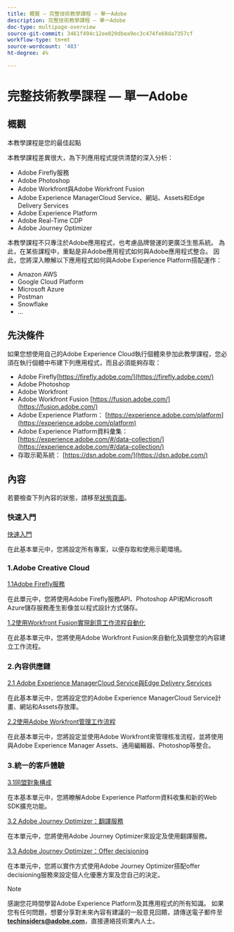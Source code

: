 ```yaml
---
title: 概覽 — 完整技術教學課程 — 單一Adobe
description: 完整技術教學課程 — 單一Adobe
doc-type: multipage-overview
source-git-commit: 3461f494c12ee020dbea9ec3c474fe68da7357cf
workflow-type: tm+mt
source-wordcount: '483'
ht-degree: 4%

---
```


# 完整技術教學課程 — 單一Adobe

## 概觀

本教學課程是您的最佳起點

本教學課程差異很大，為下列應用程式提供清楚的深入分析：

- Adobe Firefly服務
- Adobe Photoshop
- Adobe Workfront與Adobe Workfront Fusion
- Adobe Experience ManagerCloud Service、網站、Assets和Edge Delivery Services
- Adobe Experience Platform
- Adobe Real-Time CDP
- Adobe Journey Optimizer


本教學課程不只專注於Adobe應用程式，也考慮品牌營運的更廣泛生態系統。 為此，在某些課程中，重點是非Adobe應用程式如何與Adobe應用程式整合。 因此，您將深入瞭解以下應用程式如何與Adobe Experience Platform搭配運作：

- Amazon AWS
- Google Cloud Platform
- Microsoft Azure
- Postman
- Snowflake
- ...

## 先決條件

如果您想使用自己的Adobe Experience Cloud執行個體來參加此教學課程，您必須在執行個體中布建下列應用程式，而且必須能夠存取：

- Adobe Firefly[https://firefly.adobe.com/](https://firefly.adobe.com/)
- Adobe Photoshop
- Adobe Workfront
- Adobe Workfront Fusion [https://fusion.adobe.com/](https://fusion.adobe.com/)
- Adobe Experience Platform： [https://experience.adobe.com/platform](https://experience.adobe.com/platform)
- Adobe Experience Platform資料彙集： [https://experience.adobe.com/#/data-collection/](https://experience.adobe.com/#/data-collection/)
- 存取示範系統： [https://dsn.adobe.com/](https://dsn.adobe.com/)

## 內容

若要檢查下列內容的狀態，請移至[狀態頁面](./status.md)。

### 快速入門

[快速入門](./modules/getting-started/gettingstarted/getting-started.md)

在此基本單元中，您將設定所有專案，以便存取和使用示範環境。

### 1.Adobe Creative Cloud

[1.1Adobe Firefly服務](./modules/creative-cloud/module1.1/firefly-services.md)

在此單元中，您將使用Adobe Firefly服務API、Photoshop API和Microsoft Azure儲存服務產生影像並以程式設計方式儲存。

[1.2使用Workfront Fusion實現創意工作流程自動化](./modules/creative-cloud/module1.2/automation.md)

在此基本單元中，您將使用Adobe Workfront Fusion來自動化及調整您的內容建立工作流程。

### 2.內容供應鏈

[2.1 Adobe Experience ManagerCloud Service與Edge Delivery Services](./modules/csc/module2.1/aemcs.md)

在此基本單元中，您將設定您的Adobe Experience ManagerCloud Service計畫、網站和Assets存放庫。

[2.2使用Adobe Workfront管理工作流程](./modules/csc/module2.2/workfront.md)

在此基本單元中，您將設定並使用Adobe Workfront來管理核准流程，並將使用與Adobe Experience Manager Assets、通用編輯器、Photoshop等整合。

### 3.統一的客戶體驗

[3.1同盟對象構成](./modules/uce/module3.1/fac.md)

在本基本單元中，您將瞭解Adobe Experience Platform資料收集和新的Web SDK擴充功能。

[3.2 Adobe Journey Optimizer：翻譯服務](./modules/uce/module3.2/ajotranslationsvcs.md)

在本單元中，您將使用Adobe Journey Optimizer來設定及使用翻譯服務。

[3.3 Adobe Journey Optimizer：Offer decisioning](./modules/uce/module3.3/offer-decisioning.md)

在本單元中，您將以實作方式使用Adobe Journey Optimizer搭配offer decisioning服務來設定個人化優惠方案及您自己的決定。

>[!NOTE]
>
>感謝您花時間學習Adobe Experience Platform及其應用程式的所有知識。 如果您有任何問題，想要分享對未來內容有建議的一般意見回饋，請傳送電子郵件至&#x200B;**techinsiders@adobe.com**，直接連絡技術業內人士。